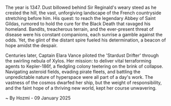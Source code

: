 
The year is 1347.  Dust billowed behind Sir Reginald's weary steed as he crested the hill, the vast, unforgiving landscape of the French countryside stretching before him.  His quest: to reach the legendary Abbey of Saint Gildas, rumored to hold the cure for the Black Death that ravaged his homeland.  Bandits, treacherous terrain, and the ever-present threat of disease were his constant companions, each sunrise a gamble against the odds.  Yet, the glint of the distant spire fueled his determination, a beacon of hope amidst the despair.


Centuries later, Captain Elara Vance piloted the 'Stardust Drifter' through the swirling nebula of Xylos.  Her mission: to deliver vital terraforming agents to Kepler-186f, a fledgling colony teetering on the brink of collapse.  Navigating asteroid fields, evading pirate fleets, and battling the unpredictable nature of hyperspace were all part of a day's work.  The vastness of the cosmos dwarfed her ship, but the weight of responsibility, and the faint hope of a thriving new world, kept her course unwavering.

~ By Hozmi - 09 January 2025
